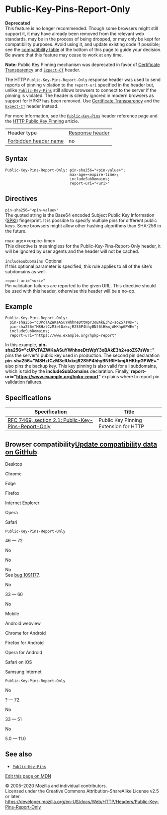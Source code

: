 Public-Key-Pins-Report-Only
===========================

**Deprecated**  
This feature is no longer recommended. Though some browsers might still support it, it may have already been removed from the relevant web standards, may be in the process of being dropped, or may only be kept for compatibility purposes. Avoid using it, and update existing code if possible; see the [compatibility table](#Browser_compatibility) at the bottom of this page to guide your decision. Be aware that this feature may cease to work at any time.

**Note:** Public Key Pinning mechanism was deprecated in favor of [Certificate Transparency](https://developer.mozilla.org/en-US/docs/Web/Security/Certificate_Transparency) and [`Expect-CT`](expect-ct) header.

The HTTP `Public-Key-Pins-Report-Only` response header was used to send reports of pinning violation to the `report-uri` specified in the header but, unlike [`Public-Key-Pins`](public-key-pins) still allows browsers to connect to the server if the pinning is violated. The header is silently ignored in modern browsers as support for HPKP has been removed. Use [Certificate Transparency](https://developer.mozilla.org/en-US/docs/Web/Security/Certificate_Transparency) and the [`Expect-CT`](expect-ct) header instead.

For more information, see the [`Public-Key-Pins`](public-key-pins) header reference page and the [HTTP Public Key Pinning](../public_key_pinning) article.

<table><tbody><tr class="odd"><td>Header type</td><td><a href="https://developer.mozilla.org/en-US/docs/Glossary/Response_header">Response header</a></td></tr><tr class="even"><td><a href="https://developer.mozilla.org/en-US/docs/Glossary/Forbidden_header_name">Forbidden header name</a></td><td>no</td></tr></tbody></table>

Syntax
------

    Public-Key-Pins-Report-Only: pin-sha256="<pin-value>"; 
                                 max-age=<expire-time>; 
                                 includeSubDomains; 
                                 report-uri="<uri>"

Directives
----------

`pin-sha256="<pin-value>"`  
The quoted string is the Base64 encoded Subject Public Key Information ([SPKI](https://developer.mozilla.org/en-US/docs/Glossary/SPKI)) fingerprint. It is possible to specify multiple pins for different public keys. Some browsers might allow other hashing algorithms than SHA-256 in the future.

max-age=&lt;expire-time&gt;  
This directive is meaningless for the Public-Key-Pins-Report-Only header, it will be ignored by user agents and the header will not be cached.

 `includeSubDomains `<span class="inlineIndicator optional optionalInline">Optional</span>   
If this optional parameter is specified, this rule applies to all of the site's subdomains as well.

`report-uri="<uri>"`  
Pin validation failures are reported to the given URL. This directive should be used with this header, otherwise this header will be a no-op.

Example
-------

    Public-Key-Pins-Report-Only: 
      pin-sha256="cUPcTAZWKaASuYWhhneDttWpY3oBAkE3h2+soZS7sWs="; 
      pin-sha256="M8HztCzM3elUxkcjR2S5P4hhyBNf6lHkmjAHKhpGPWE="; 
      includeSubDomains; 
      report-uri="https://www.example.org/hpkp-report"

In this example, **pin-sha256="cUPcTAZWKaASuYWhhneDttWpY3oBAkE3h2+soZS7sWs="** pins the server's public key used in production. The second pin declaration **pin-sha256="M8HztCzM3elUxkcjR2S5P4hhyBNf6lHkmjAHKhpGPWE="** also pins the backup key. This key pinning is also valid for all subdomains, which is told by the **includeSubDomains** declaration. Finally, **report-uri="https://www.example.org/hpkp-report"** explains where to report pin validation failures.

Specifications
--------------

<table><thead><tr class="header"><th>Specification</th><th>Title</th></tr></thead><tbody><tr class="odd"><td><a href="https://tools.ietf.org/html/rfc7469#section-2.1">RFC 7469, section 2.1: Public-Key-Pins-Report-Only</a></td><td>Public Key Pinning Extension for HTTP</td></tr></tbody></table>

Browser compatibility<a href="https://github.com/mdn/browser-compat-data" class="bc-github-link">Update compatibility data on GitHub</a>
----------------------------------------------------------------------------------------------------------------------------------------

Desktop

<span class="bc-head-txt-label bc-head-icon-chrome">Chrome</span>

<span class="bc-head-txt-label bc-head-icon-edge">Edge</span>

<span class="bc-head-txt-label bc-head-icon-firefox">Firefox</span>

<span class="bc-head-txt-label bc-head-icon-ie">Internet Explorer</span>

<span class="bc-head-txt-label bc-head-icon-opera">Opera</span>

<span class="bc-head-txt-label bc-head-icon-safari">Safari</span>

`Public-Key-Pins-Report-Only`

46 — 72

No

No

 No   
See [bug 1091177](https://bugzil.la/1091177).

No

33 — 60

No

Mobile

<span class="bc-head-txt-label bc-head-icon-webview_android">Android webview</span>

<span class="bc-head-txt-label bc-head-icon-chrome_android">Chrome for Android</span>

<span class="bc-head-txt-label bc-head-icon-firefox_android">Firefox for Android</span>

<span class="bc-head-txt-label bc-head-icon-opera_android">Opera for Android</span>

<span class="bc-head-txt-label bc-head-icon-safari_ios">Safari on iOS</span>

<span class="bc-head-txt-label bc-head-icon-samsunginternet_android">Samsung Internet</span>

`Public-Key-Pins-Report-Only`

No

? — 72

No

33 — 51

No

5.0 — 11.0

See also
--------

-   [`Public-Key-Pins`](public-key-pins)

<a href="https://developer.mozilla.org/en-US/docs/Web/HTTP/Headers/Public-Key-Pins-Report-Only$edit" class="_attribution-link">Edit this page on MDN</a>

© 2005–2020 Mozilla and individual contributors.  
Licensed under the Creative Commons Attribution-ShareAlike License v2.5 or later.  
<a href="https://developer.mozilla.org/en-US/docs/Web/HTTP/Headers/Public-Key-Pins-Report-Only" class="_attribution-link">https://developer.mozilla.org/en-US/docs/Web/HTTP/Headers/Public-Key-Pins-Report-Only</a>
